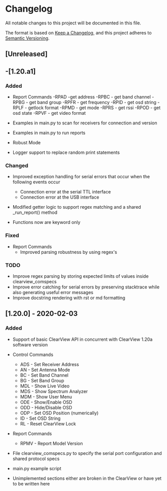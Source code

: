 # Changelog

All notable changes to this project will be documented in this file.

The format is based on [Keep a Changelog](https://keepachangelog.com/en/1.0.0/),
and this project adheres to [Semantic Versioning](https://semver.org/spec/v2.0.0.html).

## [Unreleased]

## -[1.20.a1]

### Added

- Report Commands
    -RPAD -get address
    -RPBC - get band channel
    -RPBG - get band group
    -RPFR - get frequency
    -RPID - get osd string
    -RPLF - getlock format
    -RPMD - get mode
    -RPRS - get rssi
    -RPOD - get osd state
    -RPVF - get video format

- Examples in main.py to scan for receivers for connection and version
- Examples in main.py to run reports
- Robust Mode 
- Logger support to replace random print statements

### Changed
- Improved exception handling for serial errors that occur when the following events occur
  - Connection error at the serial TTL interface 
  - Connection error at the USB interface

- Modified getter logic to support regex matching and a shared _run_report() method

- Functions now are keyword only



### Fixed
- Report Commands
  - Improved parsing robustness by using regex's


### TODO
- Improve regex parsing by storing expected limits of values inside clearview_comspecs
- Improve error catching for serial errors by preserving stacktrace while also generating useful error messages
- Improve docstring rendering with rst or md formatting


## [1.20.0] - 2020-02-03 

### Added

- Support of basic ClearView API in concurrent with ClearView 1.20a software version
- Control Commands
  - ADS - Set Receiver Address
  - AN - Set Antenna Mode
  - BC - Set Band Channel 
  - BG - Set Band Group
  - MDL - Show Live Video
  - MDS - Show Spectrum Analyzer
  - MDM - Show User Menu
  - ODE - Show/Enable OSD
  - ODD - Hide/Disable OSD
  - ODP - Set OSD Position (numerically)
  - ID - Set OSD String     
  - RL - Reset ClearView Lock
- Report Commands
  - RPMV - Report Model Version

- File clearview_comspecs.py to specify the serial port configuration and shared protocol specs
- main.py example script
- Unimplemented sections either are broken in the ClearView or have yet to be written here




